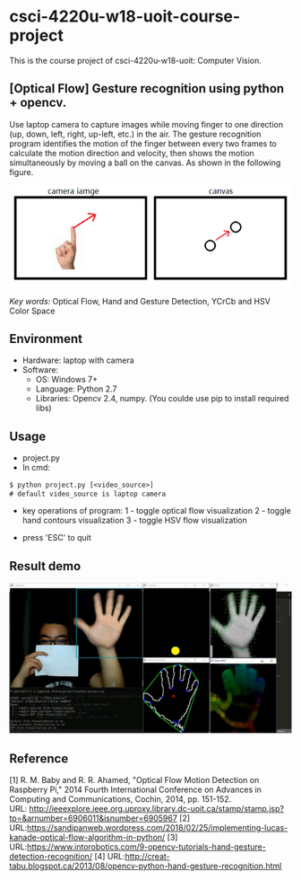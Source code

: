 # csci-4220u-w18-uoit-course-project
This is the course project of csci-4220u-w18-uoit: Computer Vision.

## [Optical Flow] Gesture recognition using python + opencv.  
Use laptop camera to capture images while moving finger to one direction (up, down, left, right, up-left, etc.) in the air. The gesture recognition program identifies the motion of the finger between every two frames to calculate the motion direction and velocity, then shows the motion simultaneously by moving a ball on the canvas. As shown in the following figure.  

![image](https://github.com/TaylorGy/csci-4220u-w18-uoit-course-project/blob/master/schematic_diagram.png)  

*Key words:* Optical Flow, Hand and Gesture Detection, YCrCb and HSV Color Space

## Environment  
- Hardware: laptop with camera  
- Software:  
  - OS: Windows 7+  
  - Language: Python 2.7  
  - Libraries: Opencv 2.4, numpy. (You coulde use pip to install required libs)

## Usage
- project.py
- In cmd:
```
$ python project.py [<video_source>]
# default video_source is laptop camera
```
- key operations of program:
  1 - toggle optical flow visualization
  2 - toggle hand contours visualization
  3 - toggle HSV flow visualization

- press 'ESC' to quit

## Result demo

![image](https://github.com/TaylorGy/csci-4220u-w18-uoit-course-project/blob/master/demo.png)  

## Reference
[1] R. M. Baby and R. R. Ahamed, "Optical Flow Motion Detection on Raspberry Pi," 2014 Fourth International Conference on Advances in Computing and Communications, Cochin, 2014, pp. 151-152.  
URL: http://ieeexplore.ieee.org.uproxy.library.dc-uoit.ca/stamp/stamp.jsp?tp=&arnumber=6906011&isnumber=6905967
[2] URL:https://sandipanweb.wordpress.com/2018/02/25/implementing-lucas-kanade-optical-flow-algorithm-in-python/
[3] URL:https://www.intorobotics.com/9-opencv-tutorials-hand-gesture-detection-recognition/
[4] URL:http://creat-tabu.blogspot.ca/2013/08/opencv-python-hand-gesture-recognition.html
